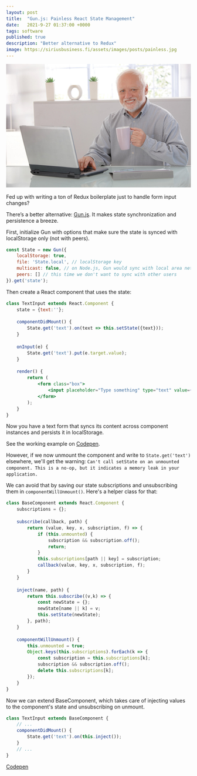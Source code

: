 ```yaml
---
layout: post
title:  "Gun.js: Painless React State Management"
date:   2021-9-27 01:37:00 +0000
tags: software
published: true
description: "Better alternative to Redux"
image: https://siriusbusiness.fi/assets/images/posts/painless.jpg
---
```


![I feel no pain](/assets/images/posts/painless.jpg)

Fed up with writing a ton of Redux boilerplate just to handle form input changes?

There’s a better alternative: [Gun.js](https://github.com/amark/gun). It makes state synchronization and persistence a breeze.

First, initialize Gun with options that make sure the state is synced with localStorage only (not with peers).
```jsx
const State = new Gun({
    localStorage: true,
    file: 'State.local', // localStorage key
    multicast: false, // on Node.js, Gun would sync with local area network peers over multicast :)
    peers: [] // this time we don't want to sync with other users
}).get('state');
```

Then create a React component that uses the state:

```jsx
class TextInput extends React.Component {
    state = {text:''};
    
    componentDidMount() {
        State.get('text').on(text => this.setState({text}));
    }
    
    onInput(e) {
        State.get('text').put(e.target.value);
    }
    
    render() {
        return (
            <form class="box">
                <input placeholder="Type something" type="text" value={this.state.text} onChange={e => this.onInput(e)} />
            </form>
        );
    }
}
```

Now you have a text form that syncs its content across component instances and persists it in localStorage.

See the working example on [Codepen](https://codepen.io/mmalmi/pen/VwWVdKG).

However, if we now unmount the component and write to `State.get('text')` elsewhere, we'll get the warning: `Can't call setState on an unmounted component. This is a no-op, but it indicates a memory leak in your application.`

We can avoid that by saving our state subscriptions and unsubscribing them in `componentWillUnmount()`. Here's a helper class for that:

```jsx
class BaseComponent extends React.Component {
    subscriptions = {};
    
    subscribe(callback, path) {
        return (value, key, x, subscription, f) => {
            if (this.unmounted) {
                subscription && subscription.off();
                return;
            }
            this.subscriptions[path || key] = subscription;
            callback(value, key, x, subscription, f);
        }
    }
    
    inject(name, path) {
        return this.subscribe((v,k) => {
            const newState = {};
            newState[name || k] = v;
            this.setState(newState);
        }, path);
    }
    
    componentWillUnmount() {
        this.unmounted = true;
        Object.keys(this.subscriptions).forEach(k => {
            const subscription = this.subscriptions[k];
            subscription && subscription.off();
            delete this.subscriptions[k];
        });
    }
}
```

Now we can extend BaseComponent, which takes care of injecting values to the component's state and unsubscribing on unmount.

```jsx
class TextInput extends BaseComponent {
    // ...
    componentDidMount() {
        State.get('text').on(this.inject());
    }
    // ...
}
```

[Codepen](https://codepen.io/mmalmi/pen/MWozPZE)